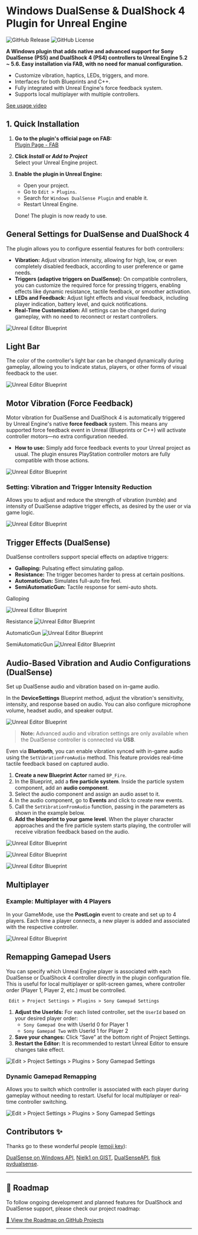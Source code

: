 # Windows DualSense & DualShock 4 Plugin for Unreal Engine

![GitHub Release](https://img.shields.io/github/v/release/rafaelvaloto/WindowsDualsenseUnreal) ![GitHub License](https://img.shields.io/github/license/rafaelvaloto/WindowsDualsenseUnreal)

**A Windows plugin that adds native and advanced support for Sony DualSense (PS5) and DualShock 4 (PS4) controllers to Unreal Engine 5.2 ~ 5.6. Easy installation via FAB, with no need for manual configuration.**

- Customize vibration, haptics, LEDs, triggers, and more.
- Interfaces for both Blueprints and C++.
- Fully integrated with Unreal Engine's force feedback system.
- Supports local multiplayer with multiple controllers.

[See usage video](https://www.youtube.com/watch?v=GrCa5s6acmo)

## 1. Quick Installation

1. **Go to the plugin's official page on FAB:**  
   [Plugin Page - FAB](https://www.fab.com/listings/e77a8f1d-8bbe-4673-a5ae-7f222c8c0960)

2. **Click _Install_ or _Add to Project_**  
   Select your Unreal Engine project.

3. **Enable the plugin in Unreal Engine:**
   - Open your project.
   - Go to `Edit > Plugins`.
   - Search for `Windows DualSense Plugin` and enable it.
   - Restart Unreal Engine.

   Done! The plugin is now ready to use.

## General Settings for DualSense and DualShock 4
The plugin allows you to configure essential features for both controllers:

- **Vibration:** Adjust vibration intensity, allowing for high, low, or even completely disabled feedback, according to user preference or game needs.
- **Triggers (adaptive triggers on DualSense):** On compatible controllers, you can customize the required force for pressing triggers, enabling effects like dynamic resistance, tactile feedback, or smoother activation.
- **LEDs and Feedback:** Adjust light effects and visual feedback, including player indication, battery level, and quick notifications.
- **Real-Time Customization:** All settings can be changed during gameplay, with no need to reconnect or restart controllers.

![Unreal Editor Blueprint](Images/DS5_DS4.png)

## Light Bar
The color of the controller's light bar can be changed dynamically during gameplay, allowing you to indicate status, players, or other forms of visual feedback to the user.

![Unreal Editor Blueprint](Images/Lightbar.png)

## Motor Vibration (Force Feedback)
Motor vibration for DualSense and DualShock 4 is automatically triggered by Unreal Engine's native **force feedback** system.
This means any supported force feedback event in Unreal (Blueprints or C++) will activate controller motors—no extra configuration needed.

- **How to use:**
  Simply add force feedback events to your Unreal project as usual.
  The plugin ensures PlayStation controller motors are fully compatible with those actions.

![Unreal Editor Blueprint](Images/VibrationFF.png)

### Setting: Vibration and Trigger Intensity Reduction
Allows you to adjust and reduce the strength of vibration (rumble) and intensity of DualSense adaptive trigger effects, as desired by the user or via game logic.

![Unreal Editor Blueprint](Images/TriggerReduce.png)

## Trigger Effects (DualSense)
DualSense controllers support special effects on adaptive triggers:
- **Galloping:** Pulsating effect simulating gallop.
- **Resistance:** The trigger becomes harder to press at certain positions.
- **AutomaticGun:** Simulates full-auto fire feel.
- **SemiAutomaticGun:** Tactile response for semi-auto shots.

Galloping

![Unreal Editor Blueprint](Images/Galloping.png)

Resistance
![Unreal Editor Blueprint](Images/Resistance.png)

AutomaticGun
![Unreal Editor Blueprint](Images/AutomaticGun.png)

SemiAutomaticGun
![Unreal Editor Blueprint](Images/Weapon.png)

## Audio-Based Vibration and Audio Configurations (DualSense)
Set up DualSense audio and vibration based on in-game audio.

In the **DeviceSettings** Blueprint method, adjust the vibration's sensitivity, intensity, and response based on audio. You can also configure microphone volume, headset audio, and speaker output.

![Unreal Editor Blueprint](Images/SettingAudio.png)

> **Note:** Advanced audio and vibration settings are only available when the DualSense controller is connected via **USB**.
>

Even via **Bluetooth**, you can enable vibration synced with in-game audio using the `SetVibrationFromAudio` method. This feature provides real-time tactile feedback based on captured audio.

1. **Create a new Blueprint Actor** named `BP_Fire`.
2. In the Blueprint, add a **fire particle system**. Inside the particle system component, add an **audio component**.
3. Select the audio component and assign an audio asset to it.
4. In the audio component, go to **Events** and click to create new events.
5. Call the `SetVibrationFromAudio` function, passing in the parameters as shown in the example below.
6. **Add the blueprint to your game level**. When the player character approaches and the fire particle system starts playing, the controller will receive vibration feedback based on the audio.

![Unreal Editor Blueprint](Images/SettingsAudioComponent.png)

![Unreal Editor Blueprint](Images/SendEnvelop.png)

![Unreal Editor Blueprint](Images/ResetVibrationAudio.png)

## Multiplayer
### Example: Multiplayer with 4 Players
In your GameMode, use the **PostLogin** event to create and set up to 4 players. Each time a player connects, a new player is added and associated with the respective controller.

![Unreal Editor Blueprint](Images/Multiplayer.png)

## Remapping Gamepad Users
You can specify which Unreal Engine player is associated with each DualSense or DualShock 4 controller directly in the plugin configuration file.
This is useful for local multiplayer or split-screen games, where controller order (Player 1, Player 2, etc.) must be controlled.

`` Edit > Project Settings > Plugins > Sony Gamepad Settings``
1. **Adjust the UserIds:**
   For each listed controller, set the `UserId` based on your desired player order:
   - `Sony Gamepad One` with UserId 0 for Player 1
   - `Sony Gamepad Two` with UserId 1 for Player 2
2. **Save your changes:**
   Click “Save” at the bottom right of Project Settings.
3. **Restart the Editor:**
   It is recommended to restart Unreal Editor to ensure changes take effect.

![Edit > Project Settings > Plugins > Sony Gamepad Settings](Images/Remap.png)

### Dynamic Gamepad Remapping
Allows you to switch which controller is associated with each player during gameplay without needing to restart. Useful for local multiplayer or real-time controller switching.

![Edit > Project Settings > Plugins > Sony Gamepad Settings](Images/RemapRuntime.png)

## Contributors ✨

Thanks go to these wonderful people ([emoji key](https://allcontributors.org/docs/en/emoji-key)):
<!-- ALL-CONTRIBUTORS-LIST:START - Do not remove or modify this section -->
<!-- All contributors will be added here automatically -->
<!-- ALL-CONTRIBUTORS-LIST:END -->

[DualSense on Windows API](https://github.com/Ohjurot/DualSense-Windows), [Nielk1 on GIST](https://gist.github.com/Nielk1/6d54cc2c00d2201ccb8c2720ad7538db), [DualSenseAPI](https://github.com/BadMagic100/DualSenseAPI/tree/master), [flok pydualsense](https://github.com/flok/pydualsense).

---
## 📍 Roadmap

To follow ongoing development and planned features for DualShock and DualSense support, please check our project roadmap:

[🔗 View the Roadmap on GitHub Projects](https://github.com/users/rafaelvaloto/projects/2)

---